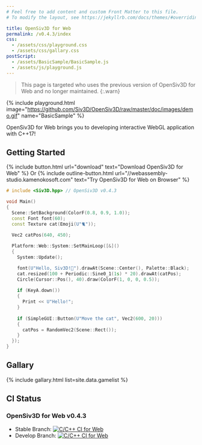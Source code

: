 ```yaml
---
# Feel free to add content and custom Front Matter to this file.
# To modify the layout, see https://jekyllrb.com/docs/themes/#overriding-theme-defaults

title: OpenSiv3D for Web
permalink: /v0.4.3/index
css: 
  - /assets/css/playground.css
  - /assets/css/gallary.css
postScript: 
  - /assets/BasicSample/BasicSample.js
  - /assets/js/playground.js
---
```


> This page is targeted who uses the previous version of OpenSiv3D for Web and no longer maintained.
{:.warn}

{% include playground.html image="https://github.com/Siv3D/OpenSiv3D/raw/master/doc/images/demo.gif" name="BasicSample" %}

OpenSiv3D for Web brings you to developing interactive WebGL application with C++17!

## Getting Started

{% include button.html url="download" text="Download OpenSiv3D for Web" %}
Or
{% include outline-button.html url="//webassembly-studio.kamenokosoft.com" text="Try OpenSiv3D for Web on Browser" %}

```cpp
# include <Siv3D.hpp> // OpenSiv3D v0.4.3

void Main()
{
  Scene::SetBackground(ColorF(0.8, 0.9, 1.0));
  const Font font(60);
  const Texture cat(Emoji(U"🐈"));
  
  Vec2 catPos(640, 450);

  Platform::Web::System::SetMainLoop([&]()
  {
    System::Update();

    font(U"Hello, Siv3D!🐣").drawAt(Scene::Center(), Palette::Black);
    cat.resized(100 + Periodic::Sine0_1(1s) * 20).drawAt(catPos);
    Circle(Cursor::Pos(), 40).draw(ColorF(1, 0, 0, 0.5));
    
    if (KeyA.down())
    {
      Print << U"Hello!";
    }
    
    if (SimpleGUI::Button(U"Move the cat", Vec2(600, 20)))
    {
      catPos = RandomVec2(Scene::Rect());
    }
  });
}
```

## Gallary

{% include gallary.html list=site.data.gamelist %}

## CI Status

### OpenSiv3D for Web v0.4.3

- Stable Branch: [![C/C++ CI for Web](https://github.com/nokotan/OpenSiv3D/actions/workflows/ccpp.yml/badge.svg?branch=web)](https://github.com/nokotan/OpenSiv3D/actions/workflows/ccpp.yml)
- Develop Branch: [![C/C++ CI for Web](https://github.com/nokotan/OpenSiv3D/actions/workflows/ccpp.yml/badge.svg?branch=web_develop)](https://github.com/nokotan/OpenSiv3D/actions/workflows/ccpp.yml)
